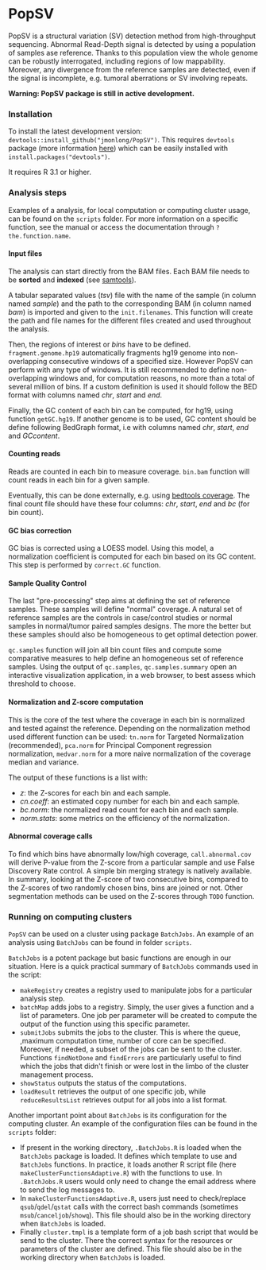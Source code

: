 PopSV
=====
PopSV is a structural variation (SV) detection method from high-throughput sequencing. 
Abnormal Read-Depth signal is detected by using a population of samples ase reference. Thanks to this population
view the whole genome can be robustly interrogated, including regions of low mappability. Moreover, any divergence from
the reference samples are detected, even if the signal is incomplete, e.g. tumoral aberrations or SV involving repeats.

**Warning: PopSV package is still in active development.**

### Installation
To install the latest development version: `devtools::install_github("jmonlong/PopSV")`. This requires `devtools` package (more information [here](https://github.com/hadley/devtools)) which can be easily installed with `install.packages("devtools")`. 

It requires R 3.1 or higher.

### Analysis steps
Examples of a analysis, for local computation or computing cluster usage, can be found on the `scripts` folder. For more information on a specific function, see the manual or access the documentation through `?the.function.name`.

#### Input files
The analysis can start directly from the BAM files. Each BAM file needs to be **sorted** and **indexed** (see [samtools](http://www.htslib.org/)).

A tabular separated values (*tsv*) file with the name of the sample (in column named *sample*) and the path to the corresponding BAM (in column named *bam*) is imported and  given to the `init.filenames`. This function will create the path and file names for the different files created and used throughout the analysis.

Then, the regions of interest or *bins* have to be defined. `fragment.genome.hp19` automatically fragments hg19 genome into non-overlapping consecutive windows of a specified size. However PopSV can perform with any type of windows. It is still recommended to define non-overlapping windows and, for computation reasons, no more than a total of several million of bins. If a custom definition is used it should follow the BED format with columns named *chr*, *start* and *end*.

Finally, the GC content of each bin can be computed, for hg19, using function `getGC.hg19`. If another genome is to be used, GC content should be define following BedGraph format, i.e with columns named *chr*, *start*, *end* and *GCcontent*.

#### Counting reads
Reads are counted in each bin to measure coverage. `bin.bam` function will count reads in each bin for a given sample.

Eventually, this can be done externally, e.g. using [bedtools coverage](). The final count file should have these four columns: *chr*, *start*, *end* and *bc* (for bin count).

#### GC bias correction
GC bias is corrected using a LOESS model. Using this model, a normalization coefficient is computed for each bin based on its GC content. This step is performed by `correct.GC` function.

#### Sample Quality Control
The last "pre-processing" step aims at defining the set of reference samples. These samples will define "normal" coverage. A natural set of reference samples are the controls in case/control studies or normal samples in normal/tumor paired samples designs. The more the better but these samples should also be homogeneous to get optimal detection power.

`qc.samples` function will join all bin count files and compute some comparative measures to help define an homogeneous set of reference samples. Using the output of `qc.samples`, `qc.samples.summary` open an interactive visualization application, in a web browser, to best assess which threshold to choose. 

#### Normalization and Z-score computation
This is the core of the test where the coverage in each bin is normalized and tested against the reference. Depending on the normalization method used different function can be used: `tn.norm` for Targeted Normalization (recommended), `pca.norm` for Principal Component regression normalization, `medvar.norm` for a more naive normalization of the coverage median and variance.

The output of these functions is a list with:

+ *z*: the Z-scores for each bin and each sample.
+ *cn.coeff*: an estimated copy number for each bin and each sample.
+ *bc.norm*: the normalized read count for each bin and each sample.
+ *norm.stats*: some metrics on the efficiency of the normalization.

#### Abnormal coverage calls
To find which bins have abnormally low/high coverage, `call.abnormal.cov` will derive P-value from the Z-score from a particular sample and use False Discovery Rate control. A simple bin merging strategy is natively available. In summary, looking at the Z-score of two consecutive bins, compared to the Z-scores of two randomly chosen bins, bins are joined or not. Other segmentation methods can be used on the Z-scores through `TODO` function.


### Running on computing clusters
`PopSV` can be used on a cluster using package `BatchJobs`. An example of an analysis using `BatchJobs` can
be found in folder `scripts`.

`BatchJobs` is a potent package but basic functions are enough in our situation. Here is a quick practical summary of `BatchJobs` commands used in the script:
* `makeRegistry` creates a registry used to manipulate jobs for a particular analysis step.
* `batchMap` adds jobs to a registry. Simply, the user gives a function and a list of parameters. One job per parameter will be created to compute the output of the function using this specific parameter.
* `submitJobs` submits the jobs to the cluster. This is where the queue, ,maximum computation time, number of core can be specified. Moreover, if needed, a subset of the jobs can be sent to the cluster. Functions `findNotDone` and `findErrors` are particularly useful to find which the jobs that didn't finish or were lost in the limbo of the cluster management process.
* `showStatus` outputs the status of the computations.
* `loadResult` retrieves the output of one specific job, while `reduceResultsList` retrieves output for all jobs into a list format.

Another important point about `BatchJobs` is its configuration for the computing cluster. An example of the configuration files can be found in the `scripts` folder:
* If present in the working directory, `.BatchJobs.R` is loaded when the `BatchJobs` package is loaded. It defines which template to use and `BatchJobs` functions. In practice, it loads another R script file (here `makeClusterFunctionsAdaptive.R`) with the functions to use. In `.BatchJobs.R` users would only need to change the email address where to send the log messages to.
* In `makeClusterFunctionsAdaptive.R`, users just need to check/replace `qsub`/`qdel`/`qstat` calls with the correct bash commands (sometimes `msub`/`canceljob`/`showq`). This file should also be in the working directory when `BatchJobs` is loaded.
* Finally `cluster.tmpl` is a template form of a job bash script that would be send to the cluster. There the correct syntax for the resources or parameters of the cluster are defined. This file should also be in the working directory when `BatchJobs` is loaded.
